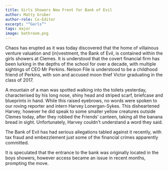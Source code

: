 ```yaml
---
title: Girls Showers New Front for Bank of Evil
author: Matty Gruber
author-role: Co-Editor
excerpt: "“Gorls”"
tags: major
image: bathroom.png
---
```


Chaos has erupted as it was today discovered that the home of villainous venture
valuation and (in)vestment, the Bank of Evil, is contained within the girls
showers at Clemes. It is understood that the covert financial firm has been
lurking in the depths of the school for over a decade, with multiple sightings
of CEO Mr Perkins. Nelson File is understood to be a childhood friend of
Perkins, with son and accused moon thief Victor graduating in the class of 2017. 

A mountain of a man was spotted walking into the toilets yesterday,
characterised by his long nose, shiny head and striped scarf, briefcase and
blueprints in hand. While this raised eyebrows, no words were spoken to our
roving reporter and intern Harvey Lonergan-Sykes. This disheartened Harvey,
however he did speak to some smaller yellow creatures outside Clemes today,
after they robbed the Friends’ canteen, taking all the banana bread in sight.
Unfortunately, Harvey couldn't understand a word they said.

The Bank of Evil has had serious allegations tabled against it recently, with
tax fraud and embezzlement just some of the financial crimes apparently
committed.

It is speculated that the entrance to the bank was originally located in the
boys showers, however access became an issue in recent months, prompting the
move. 
